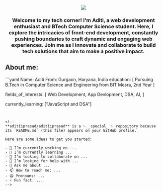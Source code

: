 <p align="center">
 <img src="https://capsule-render.vercel.app/api?type=waving&height=220&color=0c0a8a&text=Hello,%20Namaste!&textBg=false&fontColor=ffebef&animation=fadeIn"/>
</p>
<h3 align="center">
Welcome to my tech corner! I'm Aditi, a web development enthusiast and BTech Computer Science student. Here, I explore the intricacies of front-end development, constantly pushing boundaries to craft dynamic and engaging web experiences. Join me as I innovate and collaborate to build tech solutions that aim to make a positive impact.
</h3>
<h2>About me:</h2>
```yaml
Name: Aditi
From: Gurgaon, Haryana, India
education:
  [
    Pursuing B.Tech in Computer Science and Engineering from BIT Mesra,
    2nd Year
  ]

fields_of_interests:
  [
    Web Development,
    App Devlopment,
    DSA,
    AI, 
  ]

currently_learning: ["JavaScript and DSA"]
```


<!--
**aditiiprasad/aditiiprasad** is a ✨ _special_ ✨ repository because its `README.md` (this file) appears on your GitHub profile.

Here are some ideas to get you started:

- 🔭 I’m currently working on ...
- 🌱 I’m currently learning ...
- 👯 I’m looking to collaborate on ...
- 🤔 I’m looking for help with ...
- 💬 Ask me about ...
- 📫 How to reach me: ...
- 😄 Pronouns: ...
- ⚡ Fun fact: ...
-->

